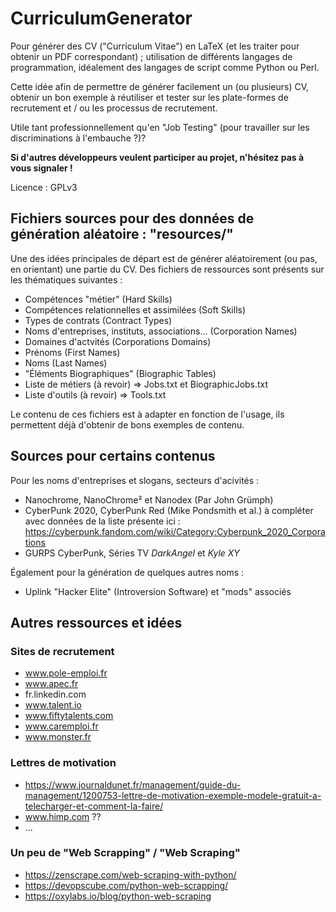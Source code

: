# CurriculumGenerator

Pour générer des CV ("Curriculum Vitae") en LaTeX (et les traiter pour obtenir un PDF correspondant) ; utilisation de différents langages de programmation, idéalement des langages de script comme Python ou Perl. 

Cette idée afin de permettre de générer facilement un (ou plusieurs) CV, obtenir un bon exemple à réutiliser et tester sur les plate-formes de recrutement et / ou les processus de recrutement. 

Utile tant professionnellement qu'en "Job Testing" (pour travailler sur les discriminations à l'embauche ?)? 


__Si d'autres développeurs veulent participer au projet, n'hésitez pas à vous signaler !__

Licence : GPLv3

## Fichiers sources pour des données de génération aléatoire : "resources/"

Une des idées principales de départ est de générer aléatoirement (ou pas, en orientant) une partie du CV. Des fichiers de ressources sont présents sur les thématiques suivantes : 

* Compétences "métier" (Hard Skills)
* Compétences relationnelles et assimilées (Soft Skills)
* Types de contrats (Contract Types)
* Noms d'entreprises, instituts, associations... (Corporation Names)
* Domaines d'actvités (Corporations Domains)
* Prénoms (First Names)
* Noms (Last Names)
* "Éléments Biographiques"  (Biographic Tables)
* Liste de métiers (à revoir) => Jobs.txt et BiographicJobs.txt
* Liste d'outils (à revoir) => Tools.txt



Le contenu de ces fichiers est à adapter en fonction de l'usage, ils permettent déjà d'obtenir de bons exemples de contenu. 

## Sources pour certains contenus

Pour les noms d'entreprises et slogans, secteurs d'acivités : 
* Nanochrome, NanoChrome² et Nanodex (Par John Grümph)
* CyberPunk 2020, CyberPunk Red (Mike Pondsmith et al.) à compléter avec données de la liste présente ici : https://cyberpunk.fandom.com/wiki/Category:Cyberpunk_2020_Corporations
* GURPS CyberPunk, Séries TV *DarkAngel* et *Kyle XY*

Également pour la génération de quelques autres noms : 
* Uplink "Hacker Elite" (Introversion Software) et "mods" associés

## Autres ressources et idées

### Sites de recrutement 

* www.pole-emploi.fr
* www.apec.fr
* fr.linkedin.com
* www.talent.io
* www.fiftytalents.com
* www.caremploi.fr
* www.monster.fr

### Lettres de motivation

* https://www.journaldunet.fr/management/guide-du-management/1200753-lettre-de-motivation-exemple-modele-gratuit-a-telecharger-et-comment-la-faire/
* www.himp.com ??
* ...

### Un peu de "Web Scrapping" / "Web Scraping"

 * https://zenscrape.com/web-scraping-with-python/
 * https://devopscube.com/python-web-scrapping/
 * https://oxylabs.io/blog/python-web-scraping

